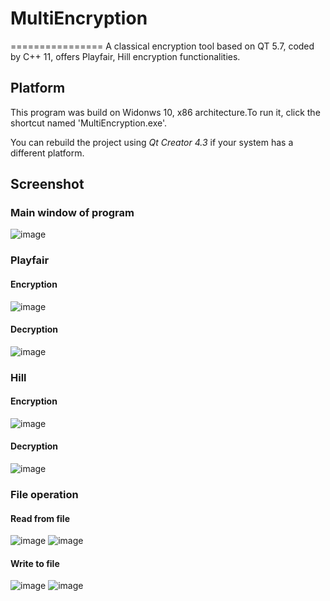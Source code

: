# MultiEncryption
================
A classical encryption tool based on QT 5.7, coded by C++ 11, offers Playfair, Hill encryption functionalities.

## Platform
This program was build on Widonws 10, x86 architecture.To run it, click the shortcut named 'MultiEncryption.exe'.

You can rebuild the project using *Qt Creator 4.3* if your system has a different platform.

## Screenshot
### Main window of program
![image](https://github.com/gaunthan/MultiEncryption/blob/master/images/MainWindow.png)

### Playfair
#### Encryption
![image](https://github.com/gaunthan/MultiEncryption/blob/master/images/PlayfairEncryption.png)

#### Decryption
![image](https://github.com/gaunthan/MultiEncryption/blob/master/images/PlayfairDecryption.png)

### Hill
#### Encryption
![image](https://github.com/gaunthan/MultiEncryption/blob/master/images/HillEncryption.png)
#### Decryption
![image](https://github.com/gaunthan/MultiEncryption/blob/master/images/HillDecryption.png)

### File operation
#### Read from file
![image](https://github.com/gaunthan/MultiEncryption/blob/master/images/ReadFileAction.png)
![image](https://github.com/gaunthan/MultiEncryption/blob/master/images/ReadFileAction2.png)

#### Write to file
![image](https://github.com/gaunthan/MultiEncryption/blob/master/images/WriteFileAction.png)
![image](https://github.com/gaunthan/MultiEncryption/blob/master/images/WriteFileAction2.png)
